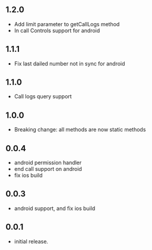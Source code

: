 ## 1.2.0
- Add limit parameter to getCallLogs method
- In call Controls support for android

## 1.1.1
- Fix last dailed number not in sync for android

## 1.1.0
- Call logs query support

## 1.0.0
- Breaking change: all methods are now static methods

## 0.0.4
- android permission handler
- end call support on android
- fix ios build

## 0.0.3
- android support, and fix ios build

## 0.0.1

- initial release.
